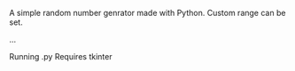 A simple random number genrator made with Python. Custom range can be set. 

...

Running .py Requires tkinter
